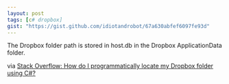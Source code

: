 ```yaml
---
layout: post
tags: [c# dropbox]
gist: "https://gist.github.com/idiotandrobot/67a630abfef6097fe93d"
---
```

The Dropbox folder path is stored in host.db in the Dropbox ApplicationData folder.

<script src={{ post.gist }}></script>

via [Stack Overflow: How do I programmatically locate my Dropbox folder using C#?](http://stackoverflow.com/questions/9660280/)
